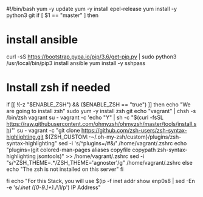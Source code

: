 

#!/bin/bash
yum -y update
yum -y install epel-release
yum install -y python3 git
if [ $1 == "master" ]
then

  # install ansible
  curl -sS https://bootstrap.pypa.io/pip/3.6/get-pip.py | sudo python3
  /usr/local/bin/pip3 install ansible
  yum install -y sshpass
  
  # Install zsh if needed
if [[ !(-z "$ENABLE_ZSH")  &&  ($ENABLE_ZSH == "true") ]]
    then
      echo "We are going to install zsh"
      sudo yum -y install zsh git
      echo "vagrant" | chsh -s /bin/zsh vagrant
      su - vagrant  -c  'echo "Y" | sh -c "$(curl -fsSL https://raw.githubusercontent.com/ohmyzsh/ohmyzsh/master/tools/install.sh)"'
      su - vagrant  -c "git clone https://github.com/zsh-users/zsh-syntax-highlighting.git ${ZSH_CUSTOM:-~/.oh-my-zsh/custom}/plugins/zsh-syntax-highlighting"
      sed -i 's/^plugins=/#&/' /home/vagrant/.zshrc
      echo "plugins=(git  colored-man-pages aliases copyfile  copypath zsh-syntax-highlighting jsontools)" >> /home/vagrant/.zshrc
      sed -i "s/^ZSH_THEME=.*/ZSH_THEME='agnoster'/g"  /home/vagrant/.zshrc
    else
      echo "The zsh is not installed on this server"
  fi

fi
echo "For this Stack, you will use $(ip -f inet addr show enp0s8 | sed -En -e 's/.*inet ([0-9.]+).*/\1/p') IP Address"